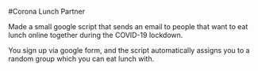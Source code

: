 #Corona Lunch Partner

Made a small google script that sends an email to people that want to eat lunch online together during the COVID-19 lockdown.

You sign up via google form, and the script automatically assigns you to a random group which you can eat lunch with.
